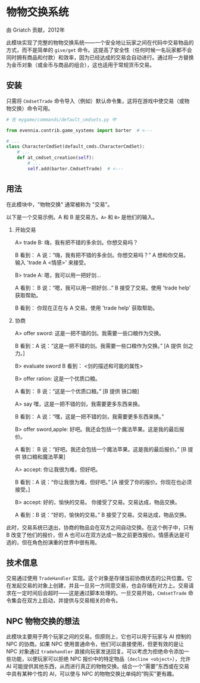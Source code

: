 # 物物交换系统

由 Griatch 贡献，2012年

此模块实现了完整的物物交换系统——一个安全地让玩家之间在代码中交易物品的方式，而不是简单的 `give/get` 命令。这提高了安全性（任何时候一名玩家都不会同时拥有商品和付款）和效率，因为已经达成的交易会自动进行。通过将一方替换为金币对象（或金币与商品的组合），这也适用于常规货币交易。

## 安装

只需将 `CmdsetTrade` 命令导入（例如）默认命令集，这将在游戏中使交易（或物物交换）命令可用。

```python
# 在 mygame/commands/default_cmdsets.py 中

from evennia.contrib.game_systems import barter  # <---

# ...
class CharacterCmdSet(default_cmds.CharacterCmdSet):
    # ...
    def at_cmdset_creation(self):
        # ...
        self.add(barter.CmdsetTrade)  # <---
```

## 用法

在此模块中，"物物交换" 通常被称为 "交易"。

以下是一个交易示例。A 和 B 是交易方。`A>` 和 `B>` 是他们的输入。

1) 开始交易

    A> trade B: 嗨，我有把不错的多余剑。你想交易吗？

    B 看到：
    A 说：“嗨，我有把不错的多余剑。你想交易吗？”
       A 想和你交易。输入 'trade A <情感>' 来接受。

    B> trade A: 嗯，我可以用一把好剑...

    A 看到：
    B 说：“嗯，我可以用一把好剑...”
       B 接受了交易。使用 'trade help' 获取帮助。

    B 看到：
    你现在正在与 A 交易。使用 'trade help' 获取帮助。

2) 协商

    A> offer sword: 这是一把不错的剑。我需要一些口粮作为交换。

    B 看到：A 说：“这是一把不错的剑。我需要一些口粮作为交换。”
       [A 提供 剑之力。]

    B> evaluate sword
    B 看到：
    <剑的描述和可能的属性>

    B> offer ration: 这是一个优质口粮。

    A 看到：
    B 说：“这是一个优质口粮。”
      [B 提供 铁口粮]

    A> say 嘿，这是一把不错的剑，我需要更多东西来换。

    B 看到：
    A 说：“嘿，这是一把不错的剑，我需要更多东西来换。”

    B> offer sword,apple: 好吧。我还会包括一个魔法苹果。这是我的最后报价。

    A 看到：
    B 说：“好吧。我还会包括一个魔法苹果。这是我的最后报价。”
      [B 提供 铁口粮和魔法苹果]

    A> accept: 你让我很为难，但好吧。

    B 看到：A 说：“你让我很为难，但好吧。”
      [A 接受了你的报价。你现在也必须接受。]

    B> accept: 好的，愉快的交易。
      你接受了交易。交易达成，物品交换。

    A 看到：B 说：“好的，愉快的交易。”
      B 接受了交易。交易达成，物品交换。

此时，交易系统已退出，协商的物品会在双方之间自动交换。在这个例子中，只有 B 改变了他们的报价，但 A 也可以在双方达成一致之前更改报价。情感表达是可选的，但在角色扮演重的世界中很有用。

## 技术信息

交易通过使用 `TradeHandler` 实现。这个对象是存储当前协商状态的公共位置。它在发起交易的对象上创建，并且一旦另一方同意交易，也会存储在对方上。交易请求在一定时间后会超时——这是通过脚本处理的。一旦交易开始，`CmdsetTrade` 命令集会在双方上启动，并提供与交易相关的命令。

## NPC 物物交换的想法

此模块主要用于两个玩家之间的交易。但原则上，它也可以用于玩家与 AI 控制的 NPC 的协商。如果 NPC 使用普通命令，他们可以直接使用，但更有效的是让 NPC 对象通过 `tradehandler` 直接向玩家发送回复。可以考虑为拒绝命令添加一些功能，以便玩家可以拒绝 NPC 报价中的特定物品（`decline <object>`），允许 AI 可能提供其他东西，从而进行真正的物物交换。结合一个“需要”东西或在交易中具有某种个性的 AI，可以使与 NPC 的物物交换比单纯的“购买”更有趣。
